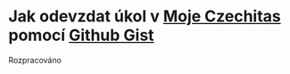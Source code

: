 # Jak odevzdat úkol v [Moje Czechitas](https://moje.czechitas.cz/) pomocí [Github Gist](https://gist.github.com/)

Rozpracováno
